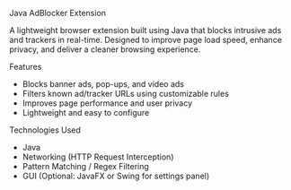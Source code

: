  Java AdBlocker Extension

A lightweight browser extension built using Java that blocks intrusive ads and trackers in real-time. Designed to improve page load speed, enhance privacy, and deliver a cleaner browsing experience.

 Features

- Blocks banner ads, pop-ups, and video ads
- Filters known ad/tracker URLs using customizable rules
- Improves page performance and user privacy
- Lightweight and easy to configure

 Technologies Used

- Java
- Networking (HTTP Request Interception)
- Pattern Matching / Regex Filtering
- GUI (Optional: JavaFX or Swing for settings panel)


